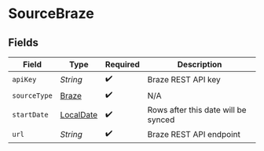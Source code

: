 # SourceBraze


## Fields

| Field                                                                           | Type                                                                            | Required                                                                        | Description                                                                     |
| ------------------------------------------------------------------------------- | ------------------------------------------------------------------------------- | ------------------------------------------------------------------------------- | ------------------------------------------------------------------------------- |
| `apiKey`                                                                        | *String*                                                                        | :heavy_check_mark:                                                              | Braze REST API key                                                              |
| `sourceType`                                                                    | [Braze](../../models/shared/Braze.md)                                           | :heavy_check_mark:                                                              | N/A                                                                             |
| `startDate`                                                                     | [LocalDate](https://docs.oracle.com/javase/8/docs/api/java/time/LocalDate.html) | :heavy_check_mark:                                                              | Rows after this date will be synced                                             |
| `url`                                                                           | *String*                                                                        | :heavy_check_mark:                                                              | Braze REST API endpoint                                                         |